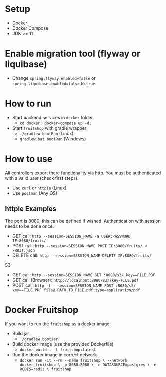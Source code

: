 # Setup

* Docker
* Docker Compose
* JDK >= 11

# Enable migration tool (flyway or liquibase)

* Change `spring.flyway.enabled=false` or `spring.liquibase.enabled=false` to `true`

# How to run

* Start backend services in `docker` folder
    * `cd docker; docker-compose up -d;`
* Start `fruitshop` with gradle wrapper
    * `./gradlew bootRun` (Linux)
    * `gradlew.bat bootRun` (Windows)

# How to use

All controllers export there functionality via http.
You must be authenticated with a valid user (check first steps).

* Use `curl` or `httpie` (Linux)
* Use `postman` (Any OS)

## httpie Examples

The port is 8080, this can be defined if wished.
Authentication with session needs to be done once.

* GET call: `http --session=SESSION_NAME -a USER:PASSWORD IP:8080/fruits/`
* POST call: `http --session=SESSION_NAME POST IP:8080/fruits/ < FRUIT.json`
* DELETE call: `http --session=SESSION_NAME DELETE IP:8080/fruits/`

S3:

* GET call: `http --session=SESSION_NAME GET :8080/s3/ key==FILE.PDF`
* GET call (Browser): `http://localhost:8080/s3/?key=FILE.pdf`
* POST call: `http -f --session=SESSION_NAME POST :8080/s3/ key==FILE.PDF file@'PATH_TO_FILE.pdf;type=application/pdf'`

# Docker Fruitshop

If you want to run the `fruitshop` as a docker image.

* Build jar
    * `./gradlew bootJar`
* Build docker image (use the provided Dockerfile)
    * `docker build . -t fruitshop:latest`
* Run the docker image in correct network
    * `docker run -it --rm --name fruitshop \
      --network docker_fruitshop \
      -p 8080:8080 \
      -e DATASOURCE=postgres \
      -e REDIS=redis \
      fruitshop`
